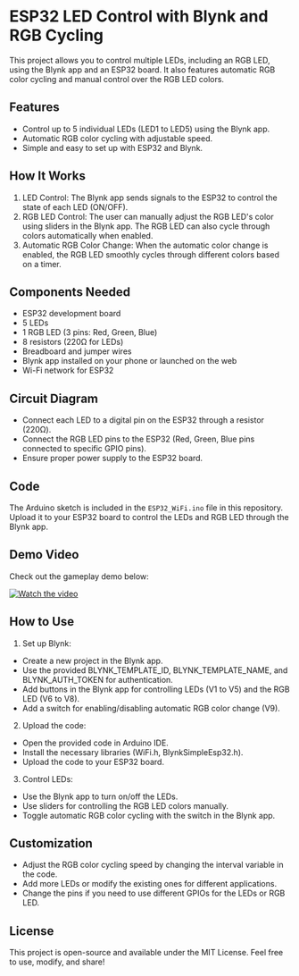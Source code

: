 # ESP32 LED Control with Blynk and RGB Cycling

This project allows you to control multiple LEDs, including an RGB LED, using the Blynk app and an ESP32 board. It also features automatic RGB color cycling and manual control over the RGB LED colors.

## Features

- Control up to 5 individual LEDs (LED1 to LED5) using the Blynk app.
- Automatic RGB color cycling with adjustable speed.
- Simple and easy to set up with ESP32 and Blynk.

## How It Works

1. LED Control: The Blynk app sends signals to the ESP32 to control the state of each LED (ON/OFF).
2. RGB LED Control: The user can manually adjust the RGB LED's color using sliders in the Blynk app. The RGB LED can also cycle through colors automatically when enabled.
3. Automatic RGB Color Change: When the automatic color change is enabled, the RGB LED smoothly cycles through different colors based on a timer.

## Components Needed

- ESP32 development board
- 5 LEDs
- 1 RGB LED (3 pins: Red, Green, Blue)
- 8 resistors (220Ω for LEDs)
- Breadboard and jumper wires
- Blynk app installed on your phone or launched on the web
- Wi-Fi network for ESP32

## Circuit Diagram

- Connect each LED to a digital pin on the ESP32 through a resistor (220Ω).
- Connect the RGB LED pins to the ESP32 (Red, Green, Blue pins connected to specific GPIO pins).
- Ensure proper power supply to the ESP32 board.

## Code

The Arduino sketch is included in the `ESP32_WiFi.ino` file in this repository. Upload it to your ESP32 board to control the LEDs and RGB LED through the Blynk app.

## Demo Video

Check out the gameplay demo below:

[![Watch the video](https://img.youtube.com/vi/DCFN3LZFeBg/0.jpg)](https://youtube.com/shorts/DCFN3LZFeBg)

## How to Use

1. Set up Blynk:

- Create a new project in the Blynk app.
- Use the provided BLYNK_TEMPLATE_ID, BLYNK_TEMPLATE_NAME, and BLYNK_AUTH_TOKEN for authentication.
- Add buttons in the Blynk app for controlling LEDs (V1 to V5) and the RGB LED (V6 to V8).
- Add a switch for enabling/disabling automatic RGB color change (V9).

2. Upload the code:

- Open the provided code in Arduino IDE.
- Install the necessary libraries (WiFi.h, BlynkSimpleEsp32.h).
- Upload the code to your ESP32 board.

3. Control LEDs:

- Use the Blynk app to turn on/off the LEDs.
- Use sliders for controlling the RGB LED colors manually.
- Toggle automatic RGB color cycling with the switch in the Blynk app.

## Customization

- Adjust the RGB color cycling speed by changing the interval variable in the code.
- Add more LEDs or modify the existing ones for different applications.
- Change the pins if you need to use different GPIOs for the LEDs or RGB LED.

## License

This project is open-source and available under the MIT License. Feel free to use, modify, and share!
